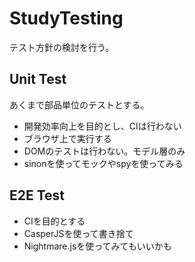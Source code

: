 StudyTesting
============

テスト方針の検討を行う。

Unit Test
-----

あくまで部品単位のテストとする。

 - 開発効率向上を目的とし、CIは行わない
 - ブラウザ上で実行する
 - DOMのテストは行わない。モデル層のみ
 - sinonを使ってモックやspyを使ってみる

E2E Test
-----

 - CIを目的とする
 - CasperJSを使って書き捨て
 - Nightmare.jsを使ってみてもいいかも
